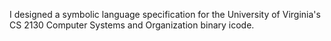 I designed a symbolic language specification for the University of Virginia's CS 2130 Computer Systems and Organization binary icode.
